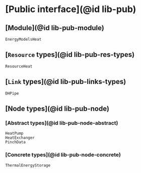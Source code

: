 # [Public interface](@id lib-pub)

## [Module](@id lib-pub-module)

```@docs
EnergyModelsHeat
```

## [`Resource` types](@id lib-pub-res-types)

```@docs
ResourceHeat
```

## [`Link` types](@id lib-pub-links-types)

```@docs
DHPipe
```

## [Node types](@id lib-pub-node)

### [Abstract types](@id lib-pub-node-abstract)

```@docs
HeatPump
HeatExchanger
PinchData
```

### [Concrete types](@id lib-pub-node-concrete)

```@docs
ThermalEnergyStorage
```
